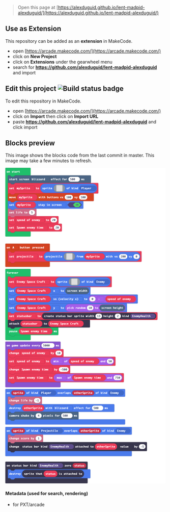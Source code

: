  


> Open this page at [https://alexduguid.github.io/lent-madpid-alexduguid/](https://alexduguid.github.io/lent-madpid-alexduguid/)

## Use as Extension

This repository can be added as an **extension** in MakeCode.

* open [https://arcade.makecode.com/](https://arcade.makecode.com/)
* click on **New Project**
* click on **Extensions** under the gearwheel menu
* search for **https://github.com/alexduguid/lent-madpid-alexduguid** and import

## Edit this project ![Build status badge](https://github.com/alexduguid/lent-madpid-alexduguid/workflows/MakeCode/badge.svg)

To edit this repository in MakeCode.

* open [https://arcade.makecode.com/](https://arcade.makecode.com/)
* click on **Import** then click on **Import URL**
* paste **https://github.com/alexduguid/lent-madpid-alexduguid** and click import

## Blocks preview

This image shows the blocks code from the last commit in master.
This image may take a few minutes to refresh.

![A rendered view of the blocks](https://github.com/alexduguid/lent-madpid-alexduguid/raw/master/.github/makecode/blocks.png)

#### Metadata (used for search, rendering)

* for PXT/arcade
<script src="https://makecode.com/gh-pages-embed.js"></script><script>makeCodeRender("{{ site.makecode.home_url }}", "{{ site.github.owner_name }}/{{ site.github.repository_name }}");</script>
